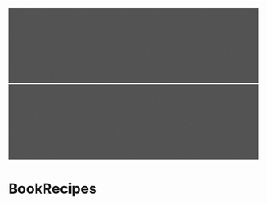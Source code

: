 ![alt text](/readme_assets/BookHeader.gif)
<img src ="/readme_assets/BookHeader.gif">
# BookRecipes
